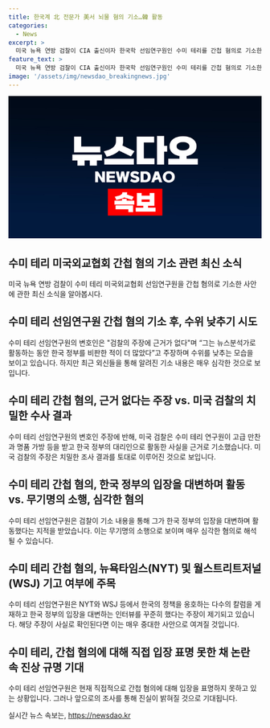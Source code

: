 ```yaml
---
title: 한국계 北 전문가 美서 뇌물 혐의 기소…韓 활동
categories:
  - News
excerpt: >
  미국 뉴욕 연방 검찰이 CIA 출신이자 한국학 선임연구원인 수미 테리를 간첩 혐의로 기소한 사실이 알려졌다. 테리는 명품 선물을 받고 한국 정부를 대리하여 활동했다는 주장에 대해 근거가 없다고 반박했다. 그는 10년 이상 기밀자료를 다루지 않았으며, 한국 정부를 비판한 경력이 더 많다고 주장했다. 변호인은 검찰의 주장이 근거가 없다며, 진실이 드러났을 때 검찰이 실수를 저질렀다는 것이 명백해질 것이라고 덧붙였다.
feature_text: >
  미국 뉴욕 연방 검찰이 CIA 출신이자 한국학 선임연구원인 수미 테리를 간첩 혐의로 기소한 사실이 알려졌다. 테리는 명품 선물을 받고 한국 정부를 대리하여 활동했다는 주장에 대해 근거가 없다고 반박했다. 그는 10년 이상 기밀자료를 다루지 않았으며, 한국 정부를 비판한 경력이 더 많다고 주장했다. 변호인은 검찰의 주장이 근거가 없다며, 진실이 드러났을 때 검찰이 실수를 저질렀다는 것이 명백해질 것이라고 덧붙였다.
image: '/assets/img/newsdao_breakingnews.jpg'
---
```


<p><img src="/assets/img/newsdao_breakingnews.jpg" alt="ranknews 속보" /></p>

<h2 data-ke-size="size26">수미 테리 미국외교협회 간첩 혐의 기소 관련 최신 소식</h2>

<p data-ke-size="size16">미국 뉴욕 연방 검찰이 수미 테리 미국외교협회 선임연구원을 간첩 혐의로 기소한 사안에 관한 최신 소식을 알아봅시다.</p>

<h2 data-ke-size="size24">수미 테리 선임연구원 간첩 혐의 기소 후, 수위 낮추기 시도</h2>

<p data-ke-size="size16">수미 테리 선임연구원의 변호인은 "검찰의 주장에 근거가 없다"며 “그는 뉴스분석가로 활동하는 동안 한국 정부를 비판한 적이 더 많았다”고 주장하며 수위를 낮추는 모습을 보이고 있습니다. 하지만 최근 외신들을 통해 알려진 기소 내용은 매우 심각한 것으로 보입니다.</p>

<h2 data-ke-size="size24">수미 테리 간첩 혐의, 근거 없다는 주장 vs. 미국 검찰의 치밀한 수사 결과</h2>

<p data-ke-size="size16">수미 테리 선임연구원의 변호인 주장에 반해, 미국 검찰은 수미 테리 연구원이 고급 만찬과 명품 가방 등을 받고 한국 정부의 대리인으로 활동한 사실을 근거로 기소했습니다. 미국 검찰의 주장은 치밀한 조사 결과를 토대로 이루어진 것으로 보입니다.</p>

<h2 data-ke-size="size24">수미 테리 간첩 혐의, 한국 정부의 입장을 대변하며 활동 vs. 무기명의 소행, 심각한 혐의</h2>

<p data-ke-size="size16">수미 테리 선임연구원은 검찰이 기소 내용을 통해 그가 한국 정부의 입장을 대변하며 활동했다는 지적을 받았습니다. 이는 무기명의 소행으로 보이며 매우 심각한 혐의로 해석될 수 있습니다.</p>

<h2 data-ke-size="size24">수미 테리 간첩 혐의, 뉴욕타임스(NYT) 및 월스트리트저널(WSJ) 기고 여부에 주목</h2>

<p data-ke-size="size16">수미 테리 선임연구원은 NYT와 WSJ 등에서 한국의 정책을 옹호하는 다수의 칼럼을 게재하고 한국 정부의 입장을 대변하는 인터뷰를 꾸준히 했다는 주장이 제기되고 있습니다. 해당 주장이 사실로 확인된다면 이는 매우 중대한 사안으로 여겨질 것입니다.</p>

<h2 data-ke-size="size24">수미 테리, 간첩 혐의에 대해 직접 입장 표명 못한 채 논란 속 진상 규명 기대</h2>

<p data-ke-size="size16">수미 테리 선임연구원은 현재 직접적으로 간첩 혐의에 대해 입장을 표명하지 못하고 있는 상황입니다. 그러나 앞으로의 조사를 통해 진실이 밝혀질 것으로 기대됩니다.</p>
실시간 뉴스 속보는, <a href="https://newsdao.kr" rel="dofollow">https://newsdao.kr</a>


